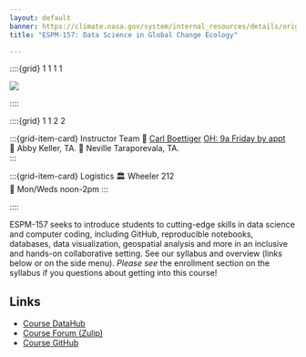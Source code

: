 ```yaml
---
layout: default 
banner: https://climate.nasa.gov/system/internal_resources/details/original/417_1263_banner-science-1600x500.jpg
title: "ESPM-157: Data Science in Global Change Ecology"

---
```


::::{grid} 1 1 1 1

![](https://climate.nasa.gov/system/internal_resources/details/original/417_1263_banner-science-1600x500.jpg)

::::


::::{grid}  1 1 2 2

:::{grid-item-card} Instructor Team
👤 [Carl Boettiger](https://carlboettiger.info)  [OH: 9a Friday by appt](https://berkeley.zoom.us/my/cboettig)  
👤 Abby Keller, TA. 
👤 Neville Taraporevala, TA.   
:::

:::{grid-item-card} Logistics
🏛 Wheeler 212  
📅 Mon/Weds noon-2pm
:::

::::


ESPM-157 seeks to introduce students to cutting-edge skills in data science and computer coding, including GitHub,
reproducible notebooks, databases, data visualization, geospatial analysis and more in an inclusive and hands-on
collaborative setting. See our syllabus and overview (links below or on the side menu). _Please see_ the enrollment section on the syllabus if you questions about getting into this course!

## Links

- [Course DataHub](https://nature.datahub.berkeley.edu) 
- [Course Forum (Zulip)](https://espm-157.zulipchat.com/)
- [Course GitHub](https://github.com/espm-157)

